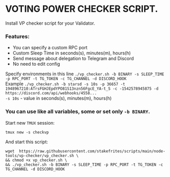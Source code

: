 # VOTING POWER CHECKER SCRIPT.
Install VP checker script for your Validator.  

### Features:  
- You can specify a custom RPC port
- Custom Sleep Time in seconds(s), minutes(m), hours(h)
- Send message about delegation to Telegram and Discord
- No need to edit config

Specify environments in this line `./vp_checker.sh -b BINARY -s SLEEP_TIME -p RPC_PORT -t TG_TOKEN -c TG_CHANNEL -d DISCORD_HOOK`  
Example `./vp_checker.sh -b starsd -s 10s -p 36657 -t 1948967210:ATrsFGHJEpdYPO81S13nzn56FgcE_YA-t_S -c -1542578945875 -d https://discord.com/api/webhooks/4558...`  
`-s 10s` - value in seconds(s), minutes(m), hours(h)  
### You can use like all variables, some or set only `-b BINARY`.

Start new `TMUX` session:
```
tmux new -s checkvp
```
And start this script:
```
wget  https://raw.githubusercontent.com/stakefrites/scripts/main/node-tools/vp-checker/vp_checker.sh \
&& chmod +x vp_checker.sh \
&& ./vp_checker.sh -b BINARY -s SLEEP_TIME -p RPC_PORT -t TG_TOKEN -c TG_CHANNEL -d DISCORD_HOOK
```